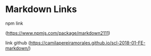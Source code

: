 # Markdown Links

npm link

(https://www.npmjs.com/package/markdown2111) 

link github
(https://camilapereiramorales.github.io/scl-2018-01-FE-markdown/)